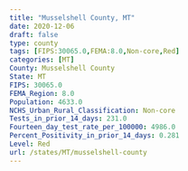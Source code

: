 ```yaml
---
title: "Musselshell County, MT"
date: 2020-12-06
draft: false
type: county
tags: [FIPS:30065.0,FEMA:8.0,Non-core,Red]
categories: [MT]
County: Musselshell County
State: MT
FIPS: 30065.0
FEMA_Region: 8.0
Population: 4633.0
NCHS_Urban_Rural_Classification: Non-core
Tests_in_prior_14_days: 231.0
Fourteen_day_test_rate_per_100000: 4986.0
Percent_Positivity_in_prior_14_days: 0.281
Level: Red
url: /states/MT/musselshell-county
---
```



